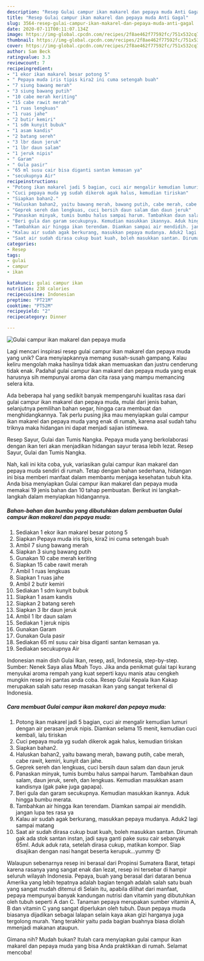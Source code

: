 ```yaml
---
description: "Resep Gulai campur ikan makarel dan pepaya muda Anti Gagal"
title: "Resep Gulai campur ikan makarel dan pepaya muda Anti Gagal"
slug: 3564-resep-gulai-campur-ikan-makarel-dan-pepaya-muda-anti-gagal
date: 2020-07-11T00:11:07.134Z
image: https://img-global.cpcdn.com/recipes/2f8ae462f77592fc/751x532cq70/gulai-campur-ikan-makarel-dan-pepaya-muda-foto-resep-utama.jpg
thumbnail: https://img-global.cpcdn.com/recipes/2f8ae462f77592fc/751x532cq70/gulai-campur-ikan-makarel-dan-pepaya-muda-foto-resep-utama.jpg
cover: https://img-global.cpcdn.com/recipes/2f8ae462f77592fc/751x532cq70/gulai-campur-ikan-makarel-dan-pepaya-muda-foto-resep-utama.jpg
author: Sam Beck
ratingvalue: 3.3
reviewcount: 7
recipeingredient:
- "1 ekor ikan makarel besar potong 5"
- " Pepaya muda iris tipis kira2 ini cuma setengah buah"
- "7 siung bawang merah"
- "3 siung bawang putih"
- "10 cabe merah keriting"
- "15 cabe rawit merah"
- "1 ruas lengkuas"
- "1 ruas jahe"
- "2 butir kemiri"
- "1 sdm kunyit bubuk"
- "1 asam kandis"
- "2 batang sereh"
- "3 lbr daun jeruk"
- "1 lbr daun salam"
- "1 jeruk nipis"
- " Garam"
- " Gula pasir"
- "65 ml susu cair bisa diganti santan kemasan ya"
- "secukupnya Air"
recipeinstructions:
- "Potong ikan makarel jadi 5 bagian, cuci air mengalir kemudian lumuri dengan air perasan jeruk nipis. Diamkan selama 15 menit, kemudian cuci kembali, lalu tiriskan"
- "Cuci pepaya muda yg sudah dikerok agak halus, kemudian tiriskan"
- "Siapkan bahan2."
- "Haluskan bahan2, yaitu bawang merah, bawang putih, cabe merah, cabe rawit, kemiri, kunyit dan jahe."
- "Geprek sereh dan lengkuas, cuci bersih daun salam dan daun jeruk"
- "Panaskan minyak, tumis bumbu halus sampai harum. Tambahkan daun salam, daun jeruk, sereh, dan lengkuas. Kemudian masukkan asam kandisnya (gak pake juga gapapa)."
- "Beri gula dan garam secukupnya. Kemudian masukkan ikannya. Aduk hingga bumbu merata."
- "Tambahkan air hingga ikan terendam. Diamkan sampai air mendidih. jangan lupa tes rasa ya"
- "Kalau air sudah agak berkurang, masukkan pepaya mudanya. Aduk2 lagi sampai matang"
- "Saat air sudah dirasa cukup buat kuah, boleh masukkan santan. Dirumah gak ada stok santan instan, jadi saya ganti pake susu cair sebanyak 65ml. Aduk aduk rata, setelah dirasa cukup, matikan kompor. Siap disajikan dengan nasi hangat beserta kerupuk...yummy 😍"
categories:
- Resep
tags:
- gulai
- campur
- ikan

katakunci: gulai campur ikan 
nutrition: 238 calories
recipecuisine: Indonesian
preptime: "PT21M"
cooktime: "PT52M"
recipeyield: "2"
recipecategory: Dinner

---
```



![Gulai campur ikan makarel dan pepaya muda](https://img-global.cpcdn.com/recipes/2f8ae462f77592fc/751x532cq70/gulai-campur-ikan-makarel-dan-pepaya-muda-foto-resep-utama.jpg)

Lagi mencari inspirasi resep gulai campur ikan makarel dan pepaya muda yang unik? Cara menyiapkannya memang susah-susah gampang. Kalau keliru mengolah maka hasilnya tidak akan memuaskan dan justru cenderung tidak enak. Padahal gulai campur ikan makarel dan pepaya muda yang enak harusnya sih mempunyai aroma dan cita rasa yang mampu memancing selera kita.

Ada beberapa hal yang sedikit banyak mempengaruhi kualitas rasa dari gulai campur ikan makarel dan pepaya muda, mulai dari jenis bahan, selanjutnya pemilihan bahan segar, hingga cara membuat dan menghidangkannya. Tak perlu pusing jika mau menyiapkan gulai campur ikan makarel dan pepaya muda yang enak di rumah, karena asal sudah tahu triknya maka hidangan ini dapat menjadi sajian istimewa.

Resep Sayur, Gulai dan Tumis Nangka. Pepaya muda yang berkolaborasi dengan ikan teri akan menjadikan hidangan sayur terasa lebih lezat. Resep Sayur, Gulai dan Tumis Nangka.


Nah, kali ini kita coba, yuk, variasikan gulai campur ikan makarel dan pepaya muda sendiri di rumah. Tetap dengan bahan sederhana, hidangan ini bisa memberi manfaat dalam membantu menjaga kesehatan tubuh kita. Anda bisa menyiapkan Gulai campur ikan makarel dan pepaya muda memakai 19 jenis bahan dan 10 tahap pembuatan. Berikut ini langkah-langkah dalam menyiapkan hidangannya.

<!--inarticleads1-->

##### Bahan-bahan dan bumbu yang dibutuhkan dalam pembuatan Gulai campur ikan makarel dan pepaya muda:

1. Sediakan 1 ekor ikan makarel besar potong 5
1. Siapkan  Pepaya muda iris tipis, kira2 ini cuma setengah buah
1. Ambil 7 siung bawang merah
1. Siapkan 3 siung bawang putih
1. Gunakan 10 cabe merah keriting
1. Siapkan 15 cabe rawit merah
1. Ambil 1 ruas lengkuas
1. Siapkan 1 ruas jahe
1. Ambil 2 butir kemiri
1. Sediakan 1 sdm kunyit bubuk
1. Siapkan 1 asam kandis
1. Siapkan 2 batang sereh
1. Siapkan 3 lbr daun jeruk
1. Ambil 1 lbr daun salam
1. Sediakan 1 jeruk nipis
1. Gunakan  Garam
1. Gunakan  Gula pasir
1. Sediakan 65 ml susu cair bisa diganti santan kemasan ya.
1. Sediakan secukupnya Air


Indonesian main dish Gulai Ikan, resep, asli, Indonesia, step-by-step. Sumber: Nenek Saya alias Mbah Toyo. Jika anda penikmat gulai tapi kurang menyukai aroma rempah yang kuat seperti kayu manis atau cengkeh mungkin resep ini pantas anda coba. Resep Gulai Kepala Ikan Kakap merupakan salah satu resep masakan ikan yang sangat terkenal di Indonesia. 

<!--inarticleads2-->

##### Cara membuat Gulai campur ikan makarel dan pepaya muda:

1. Potong ikan makarel jadi 5 bagian, cuci air mengalir kemudian lumuri dengan air perasan jeruk nipis. Diamkan selama 15 menit, kemudian cuci kembali, lalu tiriskan
1. Cuci pepaya muda yg sudah dikerok agak halus, kemudian tiriskan
1. Siapkan bahan2.
1. Haluskan bahan2, yaitu bawang merah, bawang putih, cabe merah, cabe rawit, kemiri, kunyit dan jahe.
1. Geprek sereh dan lengkuas, cuci bersih daun salam dan daun jeruk
1. Panaskan minyak, tumis bumbu halus sampai harum. Tambahkan daun salam, daun jeruk, sereh, dan lengkuas. Kemudian masukkan asam kandisnya (gak pake juga gapapa).
1. Beri gula dan garam secukupnya. Kemudian masukkan ikannya. Aduk hingga bumbu merata.
1. Tambahkan air hingga ikan terendam. Diamkan sampai air mendidih. jangan lupa tes rasa ya
1. Kalau air sudah agak berkurang, masukkan pepaya mudanya. Aduk2 lagi sampai matang
1. Saat air sudah dirasa cukup buat kuah, boleh masukkan santan. Dirumah gak ada stok santan instan, jadi saya ganti pake susu cair sebanyak 65ml. Aduk aduk rata, setelah dirasa cukup, matikan kompor. Siap disajikan dengan nasi hangat beserta kerupuk...yummy 😍


Walaupun sebenarnya resep ini berasal dari Propinsi Sumatera Barat, tetapi karena rasanya yang sangat enak dan lezat, resep ini tersebar di hampir seluruh wilayah Indonesia. Pepaya, buah yang berasal dari dataran benua Amerika yang lebih tepatnya adalah bagian tengah adalah salah satu buah yang sangat mudah ditemui di Selain itu, apabila dilihat dari manfaat, pepaya mempunyai banyak kandungan nutrisi dan vitamin yang dibutuhkan oleh tubuh seperti A dan C. Tanaman pepaya merupakan sumber vitamin A, B dan vitamin C yang sangat diperlukan oleh tubuh. Daun pepaya muda biasanya dijadikan sebagai lalapan selain kaya akan gizi harganya juga tergolong murah. Yang terakhir yaitu pada bagian buahnya biasa diolah mmenjadi makanan ataupun. 

Gimana nih? Mudah bukan? Itulah cara menyiapkan gulai campur ikan makarel dan pepaya muda yang bisa Anda praktikkan di rumah. Selamat mencoba!
